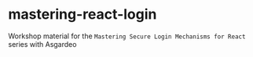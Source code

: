 # mastering-react-login
Workshop material for the `Mastering Secure Login Mechanisms for React` series with Asgardeo
